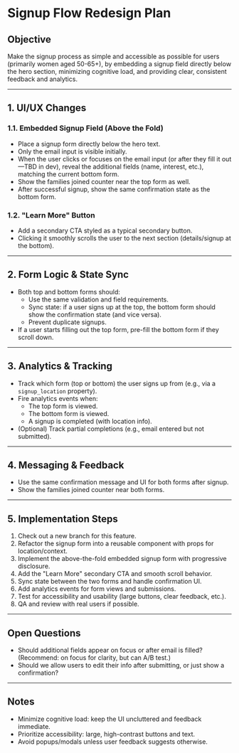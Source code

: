# Signup Flow Redesign Plan

## Objective
Make the signup process as simple and accessible as possible for users (primarily women aged 50-65+), by embedding a signup field directly below the hero section, minimizing cognitive load, and providing clear, consistent feedback and analytics.

---

## 1. UI/UX Changes

### 1.1. Embedded Signup Field (Above the Fold)
- Place a signup form directly below the hero text.
- Only the email input is visible initially.
- When the user clicks or focuses on the email input (or after they fill it out—TBD in dev), reveal the additional fields (name, interest, etc.), matching the current bottom form.
- Show the families joined counter near the top form as well.
- After successful signup, show the same confirmation state as the bottom form.

### 1.2. "Learn More" Button
- Add a secondary CTA styled as a typical secondary button.
- Clicking it smoothly scrolls the user to the next section (details/signup at the bottom).

---

## 2. Form Logic & State Sync
- Both top and bottom forms should:
  - Use the same validation and field requirements.
  - Sync state: if a user signs up at the top, the bottom form should show the confirmation state (and vice versa).
  - Prevent duplicate signups.
- If a user starts filling out the top form, pre-fill the bottom form if they scroll down.

---

## 3. Analytics & Tracking
- Track which form (top or bottom) the user signs up from (e.g., via a `signup_location` property).
- Fire analytics events when:
  - The top form is viewed.
  - The bottom form is viewed.
  - A signup is completed (with location info).
- (Optional) Track partial completions (e.g., email entered but not submitted).

---

## 4. Messaging & Feedback
- Use the same confirmation message and UI for both forms after signup.
- Show the families joined counter near both forms.

---

## 5. Implementation Steps
1. Check out a new branch for this feature.
2. Refactor the signup form into a reusable component with props for location/context.
3. Implement the above-the-fold embedded signup form with progressive disclosure.
4. Add the "Learn More" secondary CTA and smooth scroll behavior.
5. Sync state between the two forms and handle confirmation UI.
6. Add analytics events for form views and submissions.
7. Test for accessibility and usability (large buttons, clear feedback, etc.).
8. QA and review with real users if possible.

---

## Open Questions
- Should additional fields appear on focus or after email is filled? (Recommend: on focus for clarity, but can A/B test.)
- Should we allow users to edit their info after submitting, or just show a confirmation?

---

## Notes
- Minimize cognitive load: keep the UI uncluttered and feedback immediate.
- Prioritize accessibility: large, high-contrast buttons and text.
- Avoid popups/modals unless user feedback suggests otherwise. 